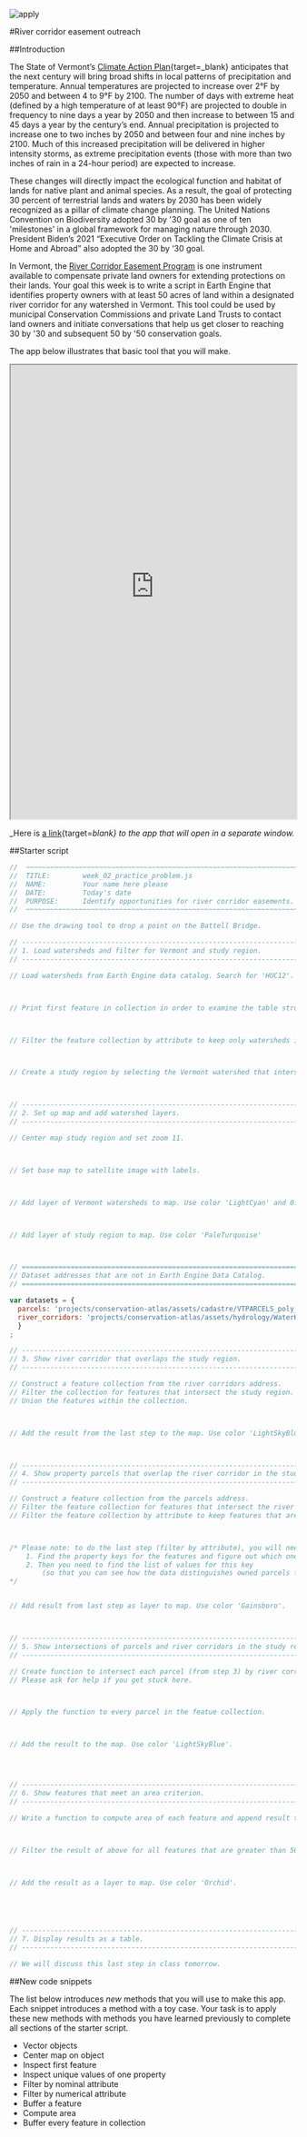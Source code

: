 ![apply](../../images/apply.png)   

#River corridor easement outreach  

##Introduction  

The State of Vermont’s [Climate Action Plan](https://climatechange.vermont.gov/sites/climatecouncilsandbox/files/2021-12/Initial%20Climate%20Action%20Plan%20-%20Final%20-%2012-1-21.pdf){target=_blank} anticipates that the next century will bring broad shifts in local patterns of precipitation and temperature. Annual temperatures are projected to increase over 2°F by 2050 and between 4 to 9°F by 2100. The number of days with extreme heat (defined by a high temperature of at least 90°F) are projected to double in frequency to nine days a year by 2050 and then increase to between 15 and 45 days a year by the century’s end. Annual precipitation is projected to increase one to two inches by 2050 and between four and nine inches by 2100.  Much of this increased precipitation will be delivered in higher intensity storms, as extreme precipitation events (those with more than two inches of rain in a 24-hour period) are expected to increase.    

These changes will directly impact the ecological function and habitat of lands for native plant and animal species. As a result, the goal of protecting 30 percent of terrestrial lands and waters by 2030 has been widely recognized as a pillar of climate change planning. The United Nations Convention on Biodiversity adopted 30 by '30 goal as one of ten 'milestones' in a global framework for managing nature through 2030. President Biden’s 2021 “Executive Order on Tackling the Climate Crisis at Home and Abroad” also adopted the 30 by ‘30 goal.  

In Vermont, the [River Corridor Easement Program](https://dec.vermont.gov/watershed/rivers/river-corridor-and-floodplain-protection/protection) is one instrument available to compensate private land owners for extending protections on their lands. Your goal this week is to write a script in Earth Engine that identifies property owners with at least 50 acres of land within a designated river corridor for any watershed in Vermont. This tool could be used by municipal Conservation Commissions and private Land Trusts to contact land owners and initiate conversations that help us get closer to reaching 30 by '30 and subsequent 50 by '50 conservation goals.  

The app below illustrates that basic tool that you will make.          

<iframe
  src="https://jhowarth.users.earthengine.app/view/eeprimer-river-corridor-easement"
  style="width:100%; height:800px;"
></iframe>

_Here is [a link](https://jhowarth.users.earthengine.app/view/eeprimer-river-corridor-easement){target=_blank} to the app that will open in a separate window._  

##Starter script  

```js
//  ~~~~~~~~~~~~~~~~~~~~~~~~~~~~~~~~~~~~~~~~~~~~~~~~~~~~~~~~~~~~~~~~~~~~~~~
//  TITLE:        week_02_practice_problem.js  
//  NAME:         Your name here please
//  DATE:         Today's date
//  PURPOSE:      Identify opportunities for river corridor easements.      
//  ~~~~~~~~~~~~~~~~~~~~~~~~~~~~~~~~~~~~~~~~~~~~~~~~~~~~~~~~~~~~~~~~~~~~~~~

// Use the drawing tool to drop a point on the Battell Bridge.

// --------------------------------------------------------------------------------
// 1. Load watersheds and filter for Vermont and study region.    
// --------------------------------------------------------------------------------

// Load watersheds from Earth Engine data catalog. Search for 'HUC12'.  



// Print first feature in collection in order to examine the table structure.  



// Filter the feature collection by attribute to keep only watersheds in the state of Vermont.



// Create a study region by selecting the Vermont watershed that intersects the point of interest.



// --------------------------------------------------------------------------------
// 2. Set up map and add watershed layers.   
// --------------------------------------------------------------------------------

// Center map study region and set zoom 11.  



// Set base map to satellite image with labels.



// Add layer of Vermont watersheds to map. Use color 'LightCyan' and 0.5 opacity.   



// Add layer of study region to map. Use color 'PaleTurquoise'



// ================================================================================
// Dataset addresses that are not in Earth Engine Data Catalog.   
// ================================================================================  

var datasets = {
  parcels: 'projects/conservation-atlas/assets/cadastre/VTPARCELS_poly_standardized_parcels_SP_v1',
  river_corridors: 'projects/conservation-atlas/assets/hydrology/WaterHydro_RiverCorridors_poly',
  }
;

// --------------------------------------------------------------------------------
// 3. Show river corridor that overlaps the study region.  
// --------------------------------------------------------------------------------

// Construct a feature collection from the river corridors address.
// Filter the collection for features that intersect the study region.
// Union the features within the collection.  



// Add the result from the last step to the map. Use color 'LightSkyBlue'.



// --------------------------------------------------------------------------------
// 4. Show property parcels that overlap the river corridor in the study region.  
// --------------------------------------------------------------------------------

// Construct a feature collection from the parcels address.
// Filter the feature collection for features that intersect the river corridors in the study region.  
// Filter the feature collection by attribute to keep features that are parcels (not roads, water, etc).  



/* Please note: to do the last step (filter by attribute), you will need to:  
    1. Find the property keys for the features and figure out which one describes the parcel property type.
    2. Then you need to find the list of values for this key
        (so that you can see how the data distinguishes owned parcels from roads, water, etc).
*/


// Add result from last step as layer to map. Use color 'Gainsboro'.   



// --------------------------------------------------------------------------------
// 5. Show intersections of parcels and river corridors in the study region.  
// --------------------------------------------------------------------------------

// Create function to intersect each parcel (from step 3) by river corridor (from step 3).
// Please ask for help if you get stuck here.



// Apply the function to every parcel in the featue collection.  



// Add the result to the map. Use color 'LightSkyBlue'.  




// --------------------------------------------------------------------------------
// 6. Show features that meet an area criterion.
// --------------------------------------------------------------------------------

// Write a function to compute area of each feature and append result to each feature as the property 'ACRES'.



// Filter the result of above for all features that are greater than 50 acres.  



// Add the result as a layer to map. Use color 'Orchid'.





// --------------------------------------------------------------------------------
// 7. Display results as a table.
// --------------------------------------------------------------------------------

// We will discuss this last step in class tomorrow.


```

##New code snippets  

The list below introduces _new_ methods that you will use to make this app. Each snippet introduces a method with a toy case. Your task is to apply these new methods with methods you have learned previously to complete all sections of the starter script.  

- Vector objects  
- Center map on object  
- Inspect first feature  
- Inspect unique values of one property  
- Filter by nominal attribute  
- Filter by numerical attribute  
- Buffer a feature  
- Compute area  
- Buffer every feature in collection  
